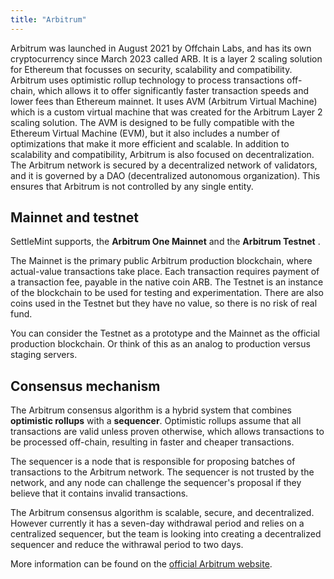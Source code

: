```yaml
---
title: "Arbitrum"
---
```


Arbitrum was launched in August 2021 by Offchain Labs, and has its own
cryptocurrency since March 2023 called ARB. It is a layer 2 scaling solution for
Ethereum that focusses on security, scalability and compatibility. Arbitrum uses
optimistic rollup technology to process transactions off-chain, which allows it
to offer significantly faster transaction speeds and lower fees than Ethereum
mainnet. It uses AVM (Arbitrum Virtual Machine) which is a custom virtual
machine that was created for the Arbitrum Layer 2 scaling solution. The AVM is
designed to be fully compatible with the Ethereum Virtual Machine (EVM), but it
also includes a number of optimizations that make it more efficient and
scalable. In addition to scalability and compatibility, Arbitrum is also focused
on decentralization. The Arbitrum network is secured by a decentralized network
of validators, and it is governed by a DAO (decentralized autonomous
organization). This ensures that Arbitrum is not controlled by any single
entity.

## Mainnet and testnet

SettleMint supports, the **Arbitrum One Mainnet** and the **Arbitrum Testnet** .

The Mainnet is the primary public Arbitrum production blockchain, where
actual-value transactions take place. Each transaction requires payment of a
transaction fee, payable in the native coin ARB. The Testnet is an instance of
the blockchain to be used for testing and experimentation. There are also coins
used in the Testnet but they have no value, so there is no risk of real fund.

You can consider the Testnet as a prototype and the Mainnet as the official
production blockchain. Or think of this as an analog to production versus
staging servers.

## Consensus mechanism

The Arbitrum consensus algorithm is a hybrid system that combines **optimistic
rollups** with a **sequencer**. Optimistic rollups assume that all transactions
are valid unless proven otherwise, which allows transactions to be processed
off-chain, resulting in faster and cheaper transactions.

The sequencer is a node that is responsible for proposing batches of
transactions to the Arbitrum network. The sequencer is not trusted by the
network, and any node can challenge the sequencer's proposal if they believe
that it contains invalid transactions.

The Arbitrum consensus algorithm is scalable, secure, and decentralized. However
currently it has a seven-day withdrawal period and relies on a centralized
sequencer, but the team is looking into creating a decentralized sequencer and
reduce the withrawal period to two days.

More information can be found on the
[official Arbitrum website](https://docs.arbitrum.io/intro/).
